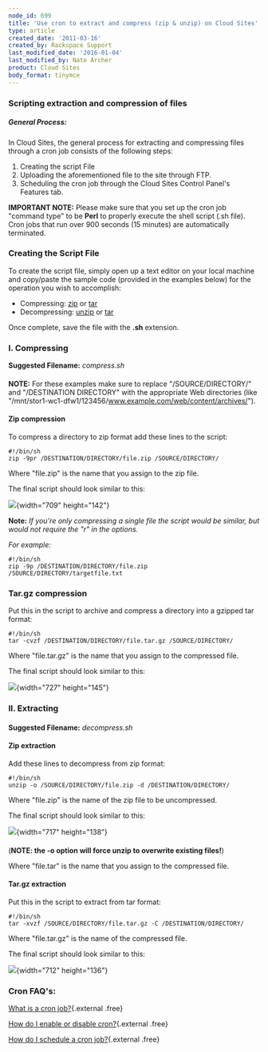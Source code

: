 ```yaml
---
node_id: 699
title: 'Use cron to extract and compress (zip & unzip) on Cloud Sites'
type: article
created_date: '2011-03-16'
created_by: Rackspace Support
last_modified_date: '2016-01-04'
last_modified_by: Nate Archer
product: Cloud Sites
body_format: tinymce
---
```


### Scripting extraction and compression of files

##### General Process:

In Cloud Sites, the general process for extracting and compressing files
through a cron job consists of the following steps:

1.  Creating the script File
2.  Uploading the aforementioned file to the site through FTP.
3.  Scheduling the cron job through the Cloud Sites Control Panel's
    Features tab.

**IMPORTANT NOTE:** Please make sure that you set up the cron job
"command type" to be **Perl** to properly execute the shell script (.sh
file). Cron jobs that run over 900 seconds (15 minutes) are
automatically terminated.

### Creating the Script File

To create the script file, simply open up a text editor on your local
machine and copy/paste the sample code (provided in the examples below)
for the operation you wish to accomplish:

-   Compressing: [zip](#zip) or [tar](#tar)
-   Decompressing: [unzip](#unzip) or [tar](#untar)

Once complete, save the file with the **.sh** extension.

### <span>I. Compressing</span>

**Suggested Filename:** *compress.sh*

#### []()

**NOTE:** For these examples make sure to replace "/SOURCE/DIRECTORY/"
and "/DESTINATION DIRECTORY" with the appropriate Web directories (like
"/mnt/stor1-wc1-dfw1/123456/www.example.com/web/content/archives/").

#### Zip compression

To compress a directory to zip format add these lines to the script:

    #!/bin/sh
    zip -9pr /DESTINATION/DIRECTORY/file.zip /SOURCE/DIRECTORY/

Where "file.zip" is the name that you assign to the zip file.

The final script should look similar to this:

![](https://8026b2e3760e2433679c-fffceaebb8c6ee053c935e8915a3fbe7.ssl.cf2.rackcdn.com/field/image/Zip_script_visual.png){width="709"
height="142"}

**Note:** *If you're only compressing a single file the script would be
similar, but would not require the "r" in the options.*

*For example:*

    #!/bin/sh
    zip -9p /DESTINATION/DIRECTORY/file.zip /SOURCE/DIRECTORY/targetfile.txt

#### []()

###

### Tar.gz compression

Put this in the script to archive and compress a directory into a
gzipped tar format:

    #!/bin/sh
    tar -cvzf /DESTINATION/DIRECTORY/file.tar.gz /SOURCE/DIRECTORY/

Where "file.tar.gz" is the name that you assign to the compressed file.

The final script should look similar to this:

![](https://8026b2e3760e2433679c-fffceaebb8c6ee053c935e8915a3fbe7.ssl.cf2.rackcdn.com/field/image/Zip_script_visual.png){width="727"
height="145"}

### <span>II. Extracting</span>

#### []()

**Suggested Filename:** *decompress.sh*

#### Zip extraction

Add these lines to decompress from zip format:

    #!/bin/sh
    unzip -o /SOURCE/DIRECTORY/file.zip -d /DESTINATION/DIRECTORY/

Where "file.zip" is the name of the zip file to be uncompressed.

The final script should look similar to this:

![](https://8026b2e3760e2433679c-fffceaebb8c6ee053c935e8915a3fbe7.ssl.cf2.rackcdn.com/field/image/Unzip_script_visual_0.png){width="717"
height="138"}

#### []()

(**NOTE: the -o option will force unzip to overwrite existing files!**)

Where "file.tar" is the name that you assign to the compressed file.

#### Tar.gz extraction

Put this in the script to extract from tar format:

    #!/bin/sh
    tar -xvzf /SOURCE/DIRECTORY/file.tar.gz -C /DESTINATION/DIRECTORY/

Where "file.tar.gz" is the name of the compressed file.

The final script should look similar to this:

![](https://8026b2e3760e2433679c-fffceaebb8c6ee053c935e8915a3fbe7.ssl.cf2.rackcdn.com/field/image/Untar_script_visual.png){width="712"
height="136"}

### Cron FAQ's:

[What is a cron
job?](/howto/what-is-a-cloud-sites-cron-job "What is a cron job?"){.external
.free}

[How do I enable or disable
cron?](/howto/enable-or-disable-a-cloud-sites-scheduled-task-cron-job "How do I enable or disable cron?"){.external
.free}

[How do I schedule a cron
job?](/howto/how-do-i-schedule-a-cron-job-for-cloud-sites "How do I schedule a cron job?"){.external
.free}

